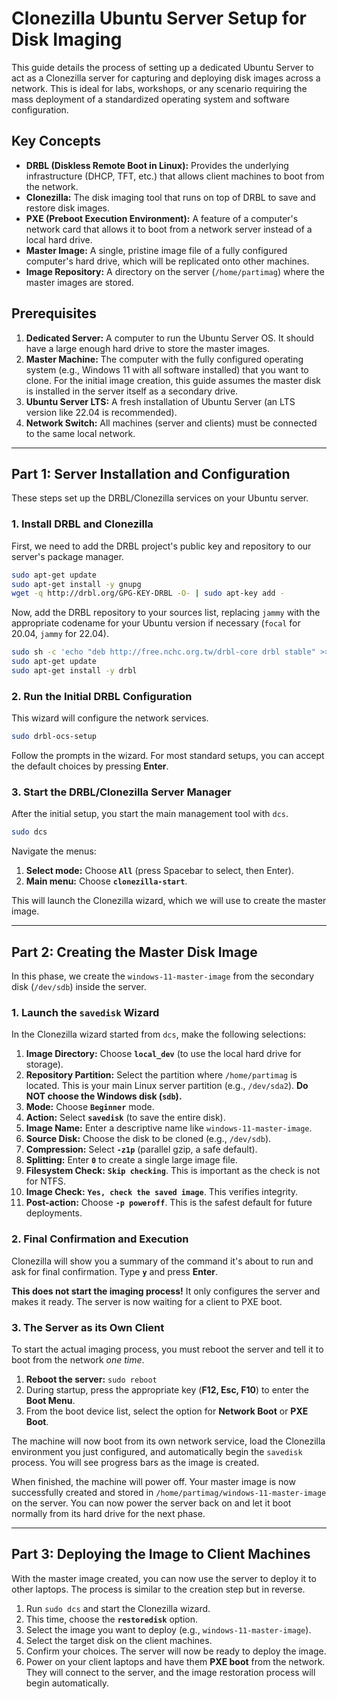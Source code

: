 # Clonezilla Ubuntu Server Setup for Disk Imaging

This guide details the process of setting up a dedicated Ubuntu Server to act as a Clonezilla server for capturing and deploying disk images across a network. This is ideal for labs, workshops, or any scenario requiring the mass deployment of a standardized operating system and software configuration.

## Key Concepts

*   **DRBL (Diskless Remote Boot in Linux):** Provides the underlying infrastructure (DHCP, TFT, etc.) that allows client machines to boot from the network.
*   **Clonezilla:** The disk imaging tool that runs on top of DRBL to save and restore disk images.
*   **PXE (Preboot Execution Environment):** A feature of a computer's network card that allows it to boot from a network server instead of a local hard drive.
*   **Master Image:** A single, pristine image file of a fully configured computer's hard drive, which will be replicated onto other machines.
*   **Image Repository:** A directory on the server (`/home/partimag`) where the master images are stored.

## Prerequisites

1.  **Dedicated Server:** A computer to run the Ubuntu Server OS. It should have a large enough hard drive to store the master images.
2.  **Master Machine:** The computer with the fully configured operating system (e.g., Windows 11 with all software installed) that you want to clone. For the initial image creation, this guide assumes the master disk is installed in the server itself as a secondary drive.
3.  **Ubuntu Server LTS:** A fresh installation of Ubuntu Server (an LTS version like 22.04 is recommended).
4.  **Network Switch:** All machines (server and clients) must be connected to the same local network.

---

## Part 1: Server Installation and Configuration

These steps set up the DRBL/Clonezilla services on your Ubuntu server.

### 1. Install DRBL and Clonezilla

First, we need to add the DRBL project's public key and repository to our server's package manager.

```bash
sudo apt-get update
sudo apt-get install -y gnupg
wget -q http://drbl.org/GPG-KEY-DRBL -O- | sudo apt-key add -
```

Now, add the DRBL repository to your sources list, replacing `jammy` with the appropriate codename for your Ubuntu version if necessary (`focal` for 20.04, `jammy` for 22.04).

```bash
sudo sh -c 'echo "deb http://free.nchc.org.tw/drbl-core drbl stable" >> /etc/apt/sources.list.d/drbl.list'
sudo apt-get update
sudo apt-get install -y drbl
```

### 2. Run the Initial DRBL Configuration

This wizard will configure the network services.

```bash
sudo drbl-ocs-setup
```

Follow the prompts in the wizard. For most standard setups, you can accept the default choices by pressing **Enter**.

### 3. Start the DRBL/Clonezilla Server Manager

After the initial setup, you start the main management tool with `dcs`.

```bash
sudo dcs
```

Navigate the menus:

1.  **Select mode:** Choose **`All`** (press Spacebar to select, then Enter).
2.  **Main menu:** Choose **`clonezilla-start`**.

This will launch the Clonezilla wizard, which we will use to create the master image.

---

## Part 2: Creating the Master Disk Image

In this phase, we create the `windows-11-master-image` from the secondary disk (`/dev/sdb`) inside the server.

### 1. Launch the `savedisk` Wizard

In the Clonezilla wizard started from `dcs`, make the following selections:

1.  **Image Directory:** Choose **`local_dev`** (to use the local hard drive for storage).
2.  **Repository Partition:** Select the partition where `/home/partimag` is located. This is your main Linux server partition (e.g., `/dev/sda2`). **Do NOT choose the Windows disk (`sdb`).**
3.  **Mode:** Choose **`Beginner`** mode.
4.  **Action:** Select **`savedisk`** (to save the entire disk).
5.  **Image Name:** Enter a descriptive name like `windows-11-master-image`.
6.  **Source Disk:** Choose the disk to be cloned (e.g., `/dev/sdb`).
7.  **Compression:** Select **`-z1p`** (parallel gzip, a safe default).
8.  **Splitting:** Enter **`0`** to create a single large image file.
9.  **Filesystem Check:** **`Skip checking`**. This is important as the check is not for NTFS.
10. **Image Check:** **`Yes, check the saved image`**. This verifies integrity.
11. **Post-action:** Choose **`-p poweroff`**. This is the safest default for future deployments.

### 2. Final Confirmation and Execution

Clonezilla will show you a summary of the command it's about to run and ask for final confirmation. Type **`y`** and press **Enter**.

**This does not start the imaging process!** It only configures the server and makes it ready. The server is now waiting for a client to PXE boot.

### 3. The Server as its Own Client

To start the actual imaging process, you must reboot the server and tell it to boot from the network *one time*.

1.  **Reboot the server:** `sudo reboot`
2.  During startup, press the appropriate key (**F12, Esc, F10**) to enter the **Boot Menu**.
3.  From the boot device list, select the option for **Network Boot** or **PXE Boot**.

The machine will now boot from its own network service, load the Clonezilla environment you just configured, and automatically begin the `savedisk` process. You will see progress bars as the image is created.

When finished, the machine will power off. Your master image is now successfully created and stored in `/home/partimag/windows-11-master-image` on the server. You can now power the server back on and let it boot normally from its hard drive for the next phase.

---

## Part 3: Deploying the Image to Client Machines

With the master image created, you can now use the server to deploy it to other laptops. The process is similar to the creation step but in reverse.

1.  Run `sudo dcs` and start the Clonezilla wizard.
2.  This time, choose the **`restoredisk`** option.
3.  Select the image you want to deploy (e.g., `windows-11-master-image`).
4.  Select the target disk on the client machines.
5.  Confirm your choices. The server will now be ready to deploy the image.
6.  Power on your client laptops and have them **PXE boot** from the network. They will connect to the server, and the image restoration process will begin automatically.
